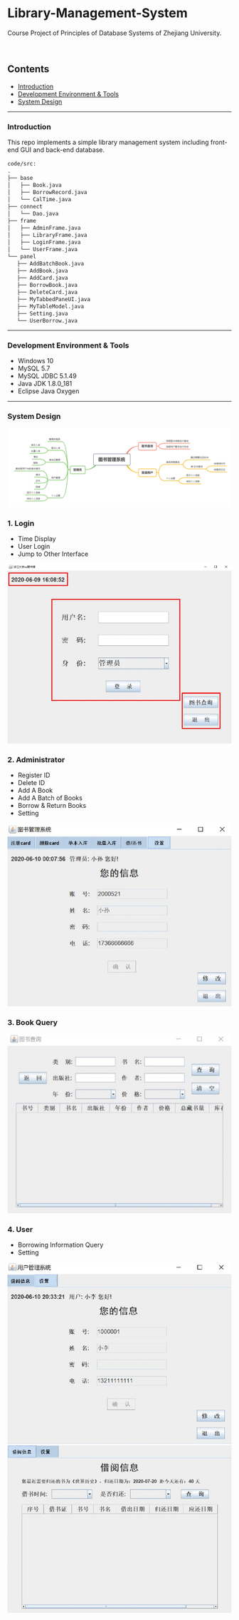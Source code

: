 # Library-Management-System
Course Project of Principles of Database Systems of Zhejiang University.

<br>

## **Contents**
- [Introduction](#introduction)
- [Development Environment & Tools](#development-environment--tools)
- [System Design](#system-design)

<hr>

### **Introduction**
 This repo implements a simple library management system including front-end GUI and back-end database.

 ```
 code/src:
 .
├── base
│   ├── Book.java
│   ├── BorrowRecord.java
│   └── CalTime.java
├── connect
│   └── Dao.java
├── frame
│   ├── AdminFrame.java
│   ├── LibraryFrame.java
│   ├── LoginFrame.java
│   └── UserFrame.java
└── panel
    ├── AddBatchBook.java
    ├── AddBook.java
    ├── AddCard.java
    ├── BorrowBook.java
    ├── DeleteCard.java
    ├── MyTabbedPaneUI.java
    ├── MyTableModel.java
    ├── Setting.java
    └── UserBorrow.java
```

<hr>

### **Development Environment & Tools**
- Windows 10
- MySQL 5.7
- MySQL JDBC 5.1.49
- Java JDK 1.8.0_181
- Eclipse Java Oxygen

<hr>

### **System Design**

<img src="./img/system%20design.jpg"/>

### **1. Login**
- Time Display
- User Login
- Jump to Other Interface

<img src="./img/login.jpg"/>

### **2. Administrator**
- Register ID
- Delete ID
- Add A Book
- Add A Batch of Books
- Borrow & Return Books
- Setting

<img src="./img/administrator.jpg"/>

### **3. Book Query**
<img src="./img/book query.jpg"/>

### **4. User**
- Borrowing Information Query
- Setting

<img src="./img/user.jpg"/>

<img src="./img/borrowing information.jpg"/>
